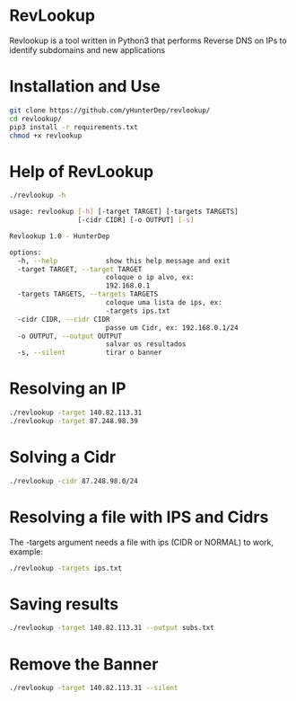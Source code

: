 # RevLookup
Revlookup is a tool written in Python3 that performs Reverse DNS on IPs to identify subdomains and new applications

# Installation and Use
```sh
git clone https://github.com/yHunterDep/revlookup/
cd revlookup/
pip3 install -r requirements.txt
chmod +x revlookup
```

# Help of RevLookup
```sh
./revlookup -h

usage: revlookup [-h] [-target TARGET] [-targets TARGETS]
                 [-cidr CIDR] [-o OUTPUT] [-s]

Revlookup 1.0 - HunterDep

options:
  -h, --help            show this help message and exit
  -target TARGET, --target TARGET
                        coloque o ip alvo, ex:
                        192.168.0.1
  -targets TARGETS, --targets TARGETS
                        coloque uma lista de ips, ex:
                        -targets ips.txt
  -cidr CIDR, --cidr CIDR
                        passe um Cidr, ex: 192.168.0.1/24
  -o OUTPUT, --output OUTPUT
                        salvar os resultados
  -s, --silent          tirar o banner
```

# Resolving an IP
```sh
./revlookup -target 140.82.113.31
./revlookup -target 87.248.98.39
```

# Solving a Cidr
```sh
./revlookup -cidr 87.248.98.0/24
```

# Resolving a file with IPS and Cidrs
The -targets argument needs a file with ips (CIDR or NORMAL) to work, example:
```sh
./revlookup -targets ips.txt
```

# Saving results
```sh
./revlookup -target 140.82.113.31 --output subs.txt
```

# Remove the Banner
```sh
./revlookup -target 140.82.113.31 --silent
```
